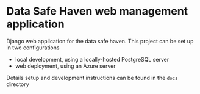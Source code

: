 # Data Safe Haven web management application

Django web application for the data safe haven.
This project can be set up in two configurations

- local development, using a locally-hosted PostgreSQL server
- web deployment, using an Azure server

Details setup and development instructions can be found in the `docs` directory
